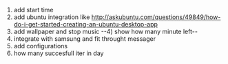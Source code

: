 1) add start time
2) add ubuntu integration like http://askubuntu.com/questions/49849/how-do-i-get-started-creating-an-ubuntu-desktop-app
3) add wallpaper and stop music
--4) show how many minute left--
5) integrate with samsung and fit throught messager
6) add configurations
7) how many succesfull iter in day

